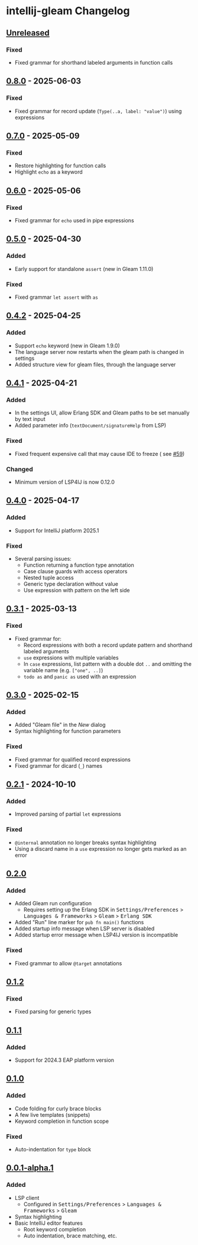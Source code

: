 <!-- Keep a Changelog guide -> https://keepachangelog.com -->

# intellij-gleam Changelog

## [Unreleased]

### Fixed

- Fixed grammar for shorthand labeled arguments in function calls

## [0.8.0] - 2025-06-03

### Fixed

- Fixed grammar for record update (`Type(..a, label: "value")`) using expressions

## [0.7.0] - 2025-05-09

### Fixed

- Restore highlighting for function calls
- Highlight `echo` as a keyword

## [0.6.0] - 2025-05-06

### Fixed

- Fixed grammar for `echo` used in pipe expressions

## [0.5.0] - 2025-04-30

### Added

- Early support for standalone `assert` (new in Gleam 1.11.0)

### Fixed

- Fixed grammar `let assert` with `as`

## [0.4.2] - 2025-04-25

### Added

- Support `echo` keyword (new in Gleam 1.9.0)
- The language server now restarts when the gleam path is changed in settings
- Added structure view for gleam files, through the language server

## [0.4.1] - 2025-04-21

### Added

- In the settings UI, allow Erlang SDK and Gleam paths to be set manually by text input
- Added parameter info (`textDocument/signatureHelp` from LSP)

### Fixed

- Fixed frequent expensive call that may cause IDE to freeze (
  see [#59](https://github.com/themartdev/intellij-gleam/issues/59))

### Changed

- Minimum version of LSP4IJ is now 0.12.0

## [0.4.0] - 2025-04-17

### Added

- Support for IntelliJ platform 2025.1

### Fixed

- Several parsing issues:
    - Function returning a function type annotation
    - Case clause guards with access operators
    - Nested tuple access
    - Generic type declaration without value
    - Use expression with pattern on the left side

## [0.3.1] - 2025-03-13

### Fixed

- Fixed grammar for:
    - Record expressions with both a record update pattern and shorthand labeled arguments
    - `use` expressions with multiple variables
    - In `case` expressions, list pattern with a double dot `..` and omitting the variable name (e.g. `["one", ..]`)
    - `todo as` and `panic as` used with an expression

## [0.3.0] - 2025-02-15

### Added

- Added "Gleam file" in the _New_ dialog
- Syntax highlighting for function parameters

### Fixed

- Fixed grammar for qualified record expressions
- Fixed grammar for dicard (`_`) names

## [0.2.1] - 2024-10-10

### Added

- Improved parsing of partial `let` expressions

### Fixed

- `@internal` annotation no longer breaks syntax highlighting
- Using a discard name in a `use` expression no longer gets marked as an error

## [0.2.0]

### Added

- Added Gleam run configuration
    - Requires setting up the Erlang SDK in <kbd>Settings/Preferences</kbd> > <kbd>Languages & Frameworks</kbd> > <kbd>
      Gleam</kbd> > <kbd>Erlang SDK</kbd>
- Added "Run" line marker for `pub fn main()` functions
- Added startup info message when LSP server is disabled
- Added startup error message when LSP4IJ version is incompatible

### Fixed

- Fixed grammar to allow `@target` annotations

## [0.1.2]

### Fixed

- Fixed parsing for generic types

## [0.1.1]

### Added

- Support for 2024.3 EAP platform version

## [0.1.0]

### Added

- Code folding for curly brace blocks
- A few live templates (snippets)
- Keyword completion in function scope

### Fixed

- Auto-indentation for `type` block

## [0.0.1-alpha.1]

### Added

- LSP client
    - Configured in <kbd>Settings/Preferences</kbd> > <kbd>Languages & Frameworks</kbd> > <kbd>Gleam</kbd>
- Syntax highlighting
- Basic IntelliJ editor features
    - Root keyword completion
    - Auto indentation, brace matching, etc.

[Unreleased]: https://github.com/themartdev/intellij-gleam/compare/v0.8.0...HEAD
[0.8.0]: https://github.com/themartdev/intellij-gleam/compare/v0.7.0...v0.8.0
[0.7.0]: https://github.com/themartdev/intellij-gleam/compare/v0.6.0...v0.7.0
[0.6.0]: https://github.com/themartdev/intellij-gleam/compare/v0.5.0...v0.6.0
[0.5.0]: https://github.com/themartdev/intellij-gleam/compare/v0.4.2...v0.5.0
[0.4.2]: https://github.com/themartdev/intellij-gleam/compare/v0.4.1...v0.4.2
[0.4.1]: https://github.com/themartdev/intellij-gleam/compare/v0.4.0...v0.4.1
[0.4.0]: https://github.com/themartdev/intellij-gleam/compare/v0.3.1...v0.4.0
[0.3.1]: https://github.com/themartdev/intellij-gleam/compare/v0.3.0...v0.3.1
[0.3.0]: https://github.com/themartdev/intellij-gleam/compare/v0.2.1...v0.3.0
[0.2.1]: https://github.com/themartdev/intellij-gleam/compare/v0.2.0...v0.2.1
[0.2.0]: https://github.com/themartdev/intellij-gleam/compare/v0.1.2...v0.2.0
[0.1.2]: https://github.com/themartdev/intellij-gleam/compare/v0.1.1...v0.1.2
[0.1.1]: https://github.com/themartdev/intellij-gleam/compare/v0.1.0...v0.1.1
[0.1.0]: https://github.com/themartdev/intellij-gleam/compare/v0.0.1-alpha.1...v0.1.0
[0.0.1-alpha.2]: https://github.com/themartdev/intellij-gleam/compare/v0.0.1-alpha.1...v0.0.1-alpha.2
[0.0.1-alpha.1]: https://github.com/themartdev/intellij-gleam/commits/v0.0.1-alpha.1
